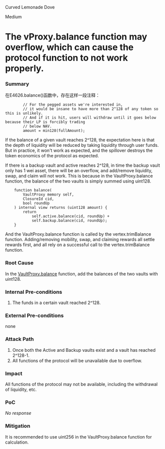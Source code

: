 Curved Lemonade Dove

Medium

# The vProxy.balance function may overflow, which can cause the protocol function to not work properly.

### Summary

在E4626.balance()函数中，存在这样一段注释：
```solidity
        // For the pegged assets we're interested in,
        // it would be insane to have more than 2^128 of any token so this is unlikely.
        // And if it is hit, users will withdraw until it goes below because their LP is forcibly trading
        // below NAV.
        amount = min128(fullAmount);
```

If the balance of a given vault reaches 2^128, the expectation here is that the depth of liquidity will be reduced by taking liquidity through user funds. But in practice, it won't work as expected, and the spillover destroys the token economics of the protocol as expected.

If there is a backup vault and active reaches 2^128, in time the backup vault only has 1 wei asset, there will be an overflow, and add/remove liquidity, swap, and claim will not work. 
This is because in the VaultProxy.balance function, the balance of the two vaults is simply summed using uint128.
```solidity
    function balance(
        VaultProxy memory self,
        ClosureId cid,
        bool roundUp
    ) internal view returns (uint128 amount) {
        return
            self.active.balance(cid, roundUp) +
            self.backup.balance(cid, roundUp);
    }
```
And the VaultProxy.balance function is called by the vertex.trimBalance function. Adding/removing mobility, swap, and claiming rewards all settle rewards first, and all rely on a successful call to the vertex.trimBalance function.

### Root Cause

In the [VaultProxy.balance](https://github.com/sherlock-audit/2025-04-burve/blob/44cba36e2a0c3cd7b6999459bf7746db92f8cc0a/Burve/src/multi/vertex/VaultProxy.sol#L213-L221) function, add the balances of the two vaults with uint128.

### Internal Pre-conditions

1. The funds in a certain vault reached 2^128.

### External Pre-conditions

none

### Attack Path

1. Once both the Active and Backup vaults exist and a vault has reached 2^128-1.
2. All functions of the protocol will be unavailable due to overflow.

### Impact

All functions of the protocol may not be available, including the withdrawal of liquidity, etc.

### PoC

_No response_

### Mitigation

It is recommended to use uint256 in the VaultProxy.balance function for calculation.